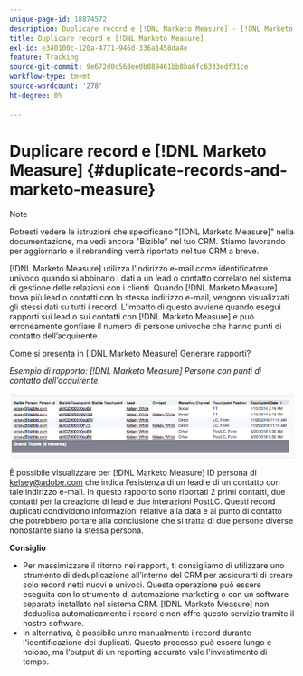 ```yaml
---
unique-page-id: 18874572
description: Duplicare record e [!DNL Marketo Measure] - [!DNL Marketo Measure]
title: Duplicare record e [!DNL Marketo Measure]
exl-id: e340100c-120a-4771-946d-336a1458da4e
feature: Tracking
source-git-commit: 9e672d0c568ee0b889461bb8ba6fc6333edf31ce
workflow-type: tm+mt
source-wordcount: '278'
ht-degree: 0%

---
```


# Duplicare record e [!DNL Marketo Measure] {#duplicate-records-and-marketo-measure}

>[!NOTE]
>
>Potresti vedere le istruzioni che specificano &quot;[!DNL Marketo Measure]&quot; nella documentazione, ma vedi ancora &quot;Bizible&quot; nel tuo CRM. Stiamo lavorando per aggiornarlo e il rebranding verrà riportato nel tuo CRM a breve.

[!DNL Marketo Measure] utilizza l’indirizzo e-mail come identificatore univoco quando si abbinano i dati a un lead o contatto correlato nel sistema di gestione delle relazioni con i clienti. Quando [!DNL Marketo Measure] trova più lead o contatti con lo stesso indirizzo e-mail, vengono visualizzati gli stessi dati su tutti i record. L’impatto di questo avviene quando esegui rapporti sui lead o sui contatti con [!DNL Marketo Measure] e può erroneamente gonfiare il numero di persone univoche che hanno punti di contatto dell’acquirente.

Come si presenta in [!DNL Marketo Measure] Generare rapporti?

_Esempio di rapporto: [!DNL Marketo Measure] Persone con punti di contatto dell’acquirente._

![](assets/1-1.png)

È possibile visualizzare per [!DNL Marketo Measure] ID persona di kelsey@adobe.com che indica l’esistenza di un lead e di un contatto con tale indirizzo e-mail. In questo rapporto sono riportati 2 primi contatti, due contatti per la creazione di lead e due interazioni PostLC. Questi record duplicati condividono informazioni relative alla data e al punto di contatto che potrebbero portare alla conclusione che si tratta di due persone diverse nonostante siano la stessa persona.

**Consiglio**

* Per massimizzare il ritorno nei rapporti, ti consigliamo di utilizzare uno strumento di deduplicazione all’interno del CRM per assicurarti di creare solo record netti nuovi e univoci. Questa operazione può essere eseguita con lo strumento di automazione marketing o con un software separato installato nel sistema CRM. [!DNL Marketo Measure] non deduplica automaticamente i record e non offre questo servizio tramite il nostro software.
* In alternativa, è possibile unire manualmente i record durante l&#39;identificazione dei duplicati. Questo processo può essere lungo e noioso, ma l&#39;output di un reporting accurato vale l&#39;investimento di tempo.

